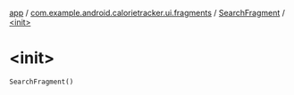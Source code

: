 [app](../../index.md) / [com.example.android.calorietracker.ui.fragments](../index.md) / [SearchFragment](index.md) / [&lt;init&gt;](./-init-.md)

# &lt;init&gt;

`SearchFragment()`